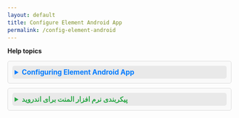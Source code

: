 ```yaml
---
layout: default
title: Configure Element Android App
permalink: /config-element-android
---
```

<style>
details {
  background-color: #f9f9f9;
  border: 1px solid #ddd;
  padding: 10px;
  margin-bottom: 10px;
  border-radius: 5px;
}

summary {
  font-size: 1.1em;
  font-weight: bold;
  cursor: pointer;
  padding: 5px;
  background-color: #e9e9e9;
  border-radius: 5px;
  transition: background-color 0.3s ease;
}

summary:hover {
  background-color: #d3d3d3;
}

details[open] summary {
  color: #007BFF;
}
</style>

**Help topics**

<details>
  <summary style="font-weight: bold; color: #007bff;">Configuring Element Android App</summary>
  
- Update the matrix server to **chat.jirjirak.net**.

  <img src="/assets/images/config-element-android-landing.png" alt="config-element-android-landing" height="400" />
  
- Select the **"Continue with Gooyan"** option for Single Sign-On (SSO) authentication.

  <img src="/assets/images/config-element-android-update-server.png" alt="config-element-android-update-server" height="400" />
  
- Log in using your Gooyan account credentials.

  <img src="/assets/images/config-element-android-sso.png" alt="config-element-android-sso" height="400" />

</details>

<details>
  <summary style="font-weight: bold; color: #28a745;">پیکربندی نرم افزار المنت برای اندروید</summary>
  
  - سرور ماتریس را به **chat.jirjirak.net** تغییر دهید.

    <img src="/assets/images/config-element-android-landing.png" alt="config-element-android-landing" height="400" />
    
  - گزینه **"ادامه با گویان"** را برای احراز هویت تک‌امضاء (SSO) انتخاب کنید.

    <img src="/assets/images/config-element-android-update-server.png" alt="config-element-android-update-server" height="400" />
    
  - با استفاده از اطلاعات کاربری خود در گوپیان وارد سیستم شوید.

    <img src="/assets/images/config-element-android-sso.png" alt="config-element-android-sso" height="400" />

</details>

